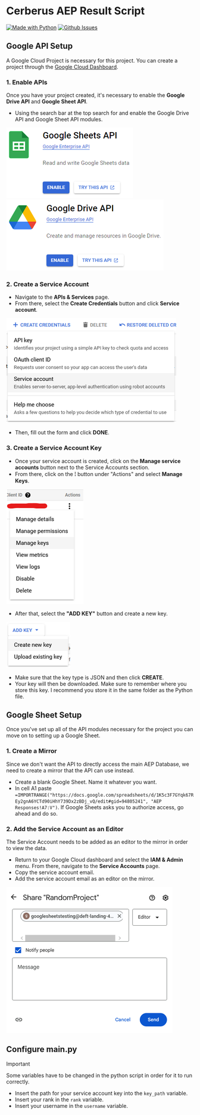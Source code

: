 # Cerberus AEP Result Script

[![Made with Python](https://img.shields.io/badge/made_with-python-blue)](https://www.python.org/)
[![Github Issues](https://img.shields.io/badge/github-issues-green)](https://github.com/1aurelius/aep-result-script/issues)

## Google API Setup
A Google Cloud Project is necessary for this project. You can create a project through the [Google Cloud Dashboard](https://console.cloud.google.com/home/dashboard).

### 1. Enable APIs
Once you have your project created, it's necessary to enable the **Google Drive API** and **Google Sheet API**.
+ Using the search bar at the top search for and enable the Google Drive API and Google Sheet API modules.

![alt text](https://github.com/1aurelius/AEP-Result-Script/blob/main/images/google_sheets_api.png)
![alt text](https://github.com/1aurelius/AEP-Result-Script/blob/main/images/google_drive_api.png)

### 2. Create a Service Account
+ Navigate to the **APIs & Services** page.
+ From there, select the **Create Credentials** button and click **Service account**.

![alt text](https://github.com/1aurelius/AEP-Result-Script/blob/main/images/create_service_account.png)
+ Then, fill out the form and click **DONE**.

### 3. Create a Service Account Key
+ Once your service account is created, click on the **Manage service accounts** button next to the Service Accounts section.
+ From there, click on the **⁝** button under "Actions" and select **Manage Keys**.

![alt text](https://github.com/1aurelius/AEP-Result-Script/blob/main/images/manage_keys.png)
+ After that, select the **"ADD KEY"** button and create a new key.

![alt text](https://github.com/1aurelius/AEP-Result-Script/blob/main/images/create_key.png)
+ Make sure that the key type is JSON and then click **CREATE**.
+ Your key will then be downloaded. Make sure to remember where you store this key. I recommend you store it in the same folder as the Python file.

## Google Sheet Setup
Once you've set up all of the API modules necessary for the project you can move on to setting up a Google Sheet. 

### 1. Create a Mirror
Since we don't want the API to directly access the main AEP Database, we need to create a mirror that the API can use instead.
+ Create a blank Google Sheet. Name it whatever you want.
+ In cell A1 paste `=IMPORTRANGE("https://docs.google.com/spreadsheets/d/1K5c3F7GYqk67REy2gnA6YCTd90iHhY739Dx2zBDj_vQ/edit#gid=94805241", "AEP Responses!A7:V")`. If Google Sheets asks you to authorize access, go ahead and do so.

### 2. Add the Service Account as an Editor
The Service Account needs to be added as an editor to the mirror in order to view the data.
+ Return to your Google Cloud dashboard and select the **IAM & Admin** menu. From there, navigate to the **Service Accounts** page.
+ Copy the service account email.
+ Add the service account email as an editor on the mirror.

![alt text](https://github.com/1aurelius/AEP-Result-Script/blob/main/images/share_with_service_account.png)

## Configure main.py
> [!IMPORTANT]
> Some variables have to be changed in the python script in order for it to run correctly.
+ Insert the path for your service account key into the `key_path` variable.
+ Insert your rank in the `rank` variable.
+ Insert your username in the `username` variable.
